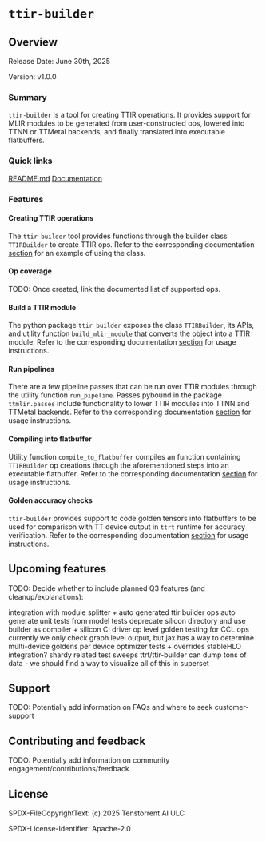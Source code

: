 # `ttir-builder`

## Overview

Release Date: June 30th, 2025

Version: v1.0.0

### Summary
`ttir-builder` is a tool for creating TTIR operations. It provides support for MLIR modules to be generated from user-constructed ops, lowered into TTNN or TTMetal backends, and finally translated into executable flatbuffers.

### Quick links
[README.md](./README.md)
[Documentation](../../docs/src/ttir-builder.md)

### Features

#### Creating TTIR operations
The `ttir-builder` tool provides functions through the builder class `TTIRBuilder` to create TTIR ops. Refer to the corresponding documentation [section](../../docs/src/ttir-builder.md#creating-a-ttir-module) for an example of using the class.

#### Op coverage
TODO: Once created, link the documented list of supported ops.

#### Build a TTIR module
The python package `ttir_builder` exposes the class `TTIRBuilder`, its APIs, and utility function `build_mlir_module` that converts the object into a TTIR module. Refer to the corresponding documentation [section](../../docs/src/ttir-builder.md#creating-a-ttir-module) for usage instructions.

#### Run pipelines
There are a few pipeline passes that can be run over TTIR modules through the utility function `run_pipeline`. Passes pybound in the package `ttmlir.passes` include functionality to lower TTIR modules into TTNN and TTMetal backends. Refer to the corresponding documentation [section](../../docs/src/ttir-builder.md#running-a-pipeline) for usage instructions.

#### Compiling into flatbuffer
Utility function `compile_to_flatbuffer` compiles an function containing `TTIRBuilder` op creations through the aforementioned steps into an executable flatbuffer. Refer to the corresponding documentation [section](../../docs/src/ttir-builder.md#compiling-into-flatbuffer) for usage instructions.

#### Golden accuracy checks
`ttir-builder` provides support to code golden tensors into flatbuffers to be used for comparison with TT device output in `ttrt` runtime for accuracy verification. Refer to the corresponding documentation [section](../../docs/src/ttir-builder.md#golden-mode) for usage instructions.

## Upcoming features
TODO: Decide whether to include planned Q3 features (and cleanup/explanations):

integration with module splitter + auto generated ttir builder ops
auto generate unit tests from model tests
deprecate silicon directory and use builder as compiler + silicon CI driver
op level golden testing for CCL ops
currently we only check graph level output, but jax has a way to determine multi-device goldens per device
optimizer tests + overrides
stableHLO integration?
shardy related test sweeps
ttrt/ttir-builder can dump tons of data - we should find a way to visualize all of this in superset

## Support
TODO: Potentially add information on FAQs and where to seek customer-support

## Contributing and feedback
TODO: Potentially add information on community engagement/contributions/feedback

## License
SPDX-FileCopyrightText: (c) 2025 Tenstorrent AI ULC

SPDX-License-Identifier: Apache-2.0
